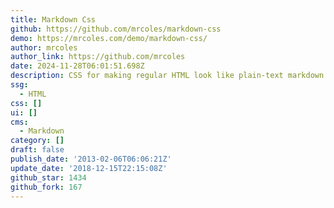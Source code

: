 ```yaml
---
title: Markdown Css
github: https://github.com/mrcoles/markdown-css
demo: https://mrcoles.com/demo/markdown-css/
author: mrcoles
author_link: https://github.com/mrcoles
date: 2024-11-28T06:01:51.698Z
description: CSS for making regular HTML look like plain-text markdown.
ssg:
  - HTML
css: []
ui: []
cms:
  - Markdown
category: []
draft: false
publish_date: '2013-02-06T06:06:21Z'
update_date: '2018-12-15T22:15:08Z'
github_star: 1434
github_fork: 167
---
```

